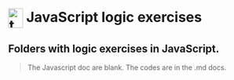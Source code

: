 # <img align="center" alt="tkoch-C" height="40" width="30" src="https://cdn.jsdelivr.net/gh/devicons/devicon/icons/javascript/javascript-original.svg" />  JavaScript logic exercises 

## Folders with logic exercises in JavaScript.
> The Javascript doc are blank. The codes are in the .md docs.
